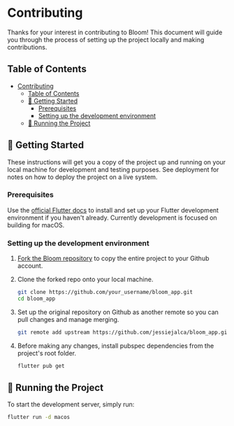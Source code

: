 # Contributing

Thanks for your interest in contributing to Bloom! This document will guide you through the process of setting up the project locally and making contributions.

## Table of Contents

- [Contributing](#contributing)
  - [Table of Contents](#table-of-contents)
  - [🌱 Getting Started](#-getting-started)
    - [Prerequisites](#prerequisites)
    - [Setting up the development environment](#setting-up-the-development-environment)
  - [🏃 Running the Project](#-running-the-project)

## 🌱 Getting Started

These instructions will get you a copy of the project up and running on your local machine for development and testing purposes. See deployment for notes on how to deploy the project on a live system.

### Prerequisites

Use the [official Flutter docs](https://docs.flutter.dev/get-started/install) to install and set up your Flutter development environment if you haven't already. Currently development is focused on building for macOS.

### Setting up the development environment

1. [Fork the Bloom repository](https://docs.github.com/en/pull-requests/collaborating-with-pull-requests/working-with-forks/fork-a-repo) to copy the entire project to your Github account.

2. Clone the forked repo onto your local machine.

    ```sh
    git clone https://github.com/your_username/bloom_app.git
    cd bloom_app
    ```

3. Set up the original repository on Github as another remote so you can pull changes and manage merging.

    ```sh
    git remote add upstream https://github.com/jessiejalca/bloom_app.git
    ```

4. Before making any changes, install pubspec dependencies from the project's root folder.

    ```sh
    flutter pub get
    ```

## 🏃 Running the Project

To start the development server, simply run:

 ```sh
 flutter run -d macos
 ```

<!-- ## 🔄 Making Changes

1. Create a new branch for your feature or bug fix.
2. Make your changes in relevant files.
3. Test your changes thoroughly.
4. Commit your changes with a descriptive commit message.

## 🚀 Submitting a Pull Request

1. Push your changes to your forked repository. -->